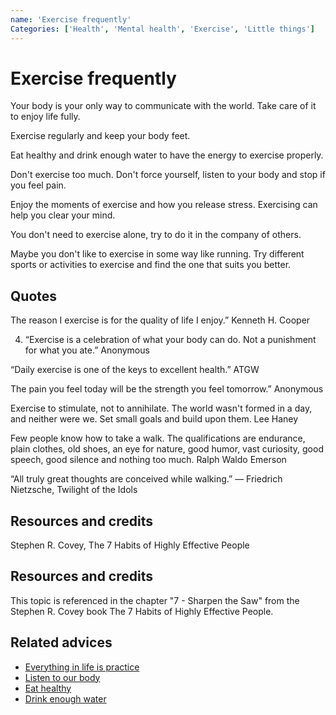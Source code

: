 ```yaml
---
name: 'Exercise frequently'
Categories: ['Health', 'Mental health', 'Exercise', 'Little things']
---
```

# Exercise frequently
 
Your body is your only way to communicate with the world. Take care of it to enjoy life fully.
 
Exercise regularly and keep your body feet.
 
Eat healthy and drink enough water to have the energy to exercise properly.
 
Don't exercise too much. Don't force yourself, listen to your body and stop if you feel pain.
 
Enjoy the moments of exercise and how you release stress. Exercising can help you clear your mind.
 
You don't need to exercise alone, try to do it in the company of others.
 
Maybe you don't like to exercise in some way like running. Try different sports or activities to exercise and find the one that suits you better.
 
## Quotes
The reason I exercise is for the quality of life I enjoy.” Kenneth H. Cooper
 
4. “Exercise is a celebration of what your body can do. Not a punishment for what you ate.” Anonymous
 
“Daily exercise is one of the keys to excellent health.” ATGW
 
The pain you feel today will be the strength you feel tomorrow.” Anonymous
 
Exercise to stimulate, not to annihilate. The world wasn't formed in a day, and neither were we. Set small goals and build upon them.
Lee Haney
 
Few people know how to take a walk. The qualifications are endurance, plain clothes, old shoes, an eye for nature, good humor, vast curiosity, good speech, good silence and nothing too much.
Ralph Waldo Emerson
 
“All truly great thoughts are conceived while walking.”
― Friedrich Nietzsche, Twilight of the Idols
## Resources and credits
 
Stephen R. Covey, The 7 Habits of Highly Effective People
 
## Resources and credits
 
This topic is referenced in the chapter "7 - Sharpen the Saw" from the Stephen R. Covey book The 7 Habits of Highly Effective People.
 
## Related advices
 
- [Everything in life is practice](../Everything%20in%20life%20is%20practice/index.md)
- [Listen to our body](../Listen%20to%20your%20body/index.md)
- [Eat healthy](../Eat%20healthy/index.md)
- [Drink enough water](../Drink%20enough%20water/index.md)